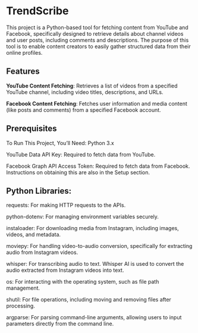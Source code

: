 # TrendScribe

This project is a Python-based tool for fetching content from YouTube and Facebook, specifically designed to retrieve details about channel videos and user posts, including comments and descriptions. The purpose of this tool is to enable content creators to easily gather structured data from their online profiles.

## Features
**YouTube Content Fetching**: Retrieves a list of videos from a specified YouTube channel, including video titles, descriptions, and URLs.  

**Facebook Content Fetching**: Fetches user information and media content (like posts and comments) from a specified Facebook account.
## Prerequisites
To Run This Project, You’ll Need:
Python 3.x  

YouTube Data API Key: Required to fetch data from YouTube.  

Facebook Graph API Access Token: Required to fetch data from Facebook. Instructions on obtaining this are also in the Setup section.  

## Python Libraries:
requests: For making HTTP requests to the APIs.  

python-dotenv: For managing environment variables securely.  

instaloader: For downloading media from Instagram, including images, videos, and metadata.  

moviepy: For handling video-to-audio conversion, specifically for extracting audio from Instagram videos.  

whisper: For transcribing audio to text. Whisper AI is used to convert the audio extracted from Instagram videos into text.  


os: For interacting with the operating system, such as file path management.  

shutil: For file operations, including moving and removing files after processing.  

argparse: For parsing command-line arguments, allowing users to input parameters directly from the command line.

